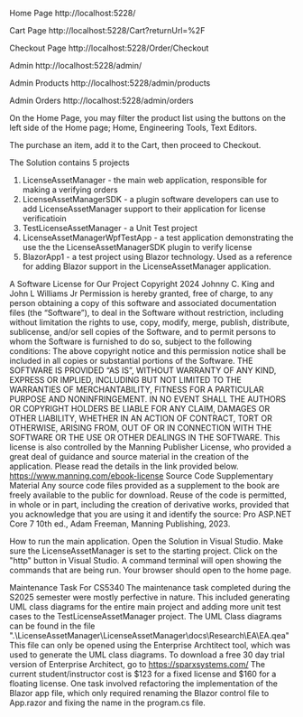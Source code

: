 Home Page
http://localhost:5228/

Cart Page
http://localhost:5228/Cart?returnUrl=%2F

Checkout Page
http://localhost:5228/Order/Checkout

Admin
http://localhost:5228/admin/

Admin Products
http://localhost:5228/admin/products

Admin Orders
http://localhost:5228/admin/orders

On the Home Page, you may filter the product list using the buttons on the left side of the Home page; Home, Engineering Tools, Text Editors.

The purchase an item, add it to the Cart, then proceed to Checkout.

The Solution contains 5 projects
1. LicenseAssetManager - the main web application, responsible for making a verifying orders
2. LicenseAssetManagerSDK - a plugin software developers can use to add LicenseAssetManager support to their application for license verificatioin
3. TestLicenseAssetManager - a Unit Test project
4. LicenseAssetManagerWpfTestApp - a test application demonstrating the use the the LicenseAssetManagerSDK plugin to verify license
5. BlazorApp1 - a test project using Blazor technology. Used as a reference for adding Blazor support in the LicenseAssetManager application.

A Software License for Our Project
Copyright 2024 Johnny C. King and John L Williams Jr
Permission is hereby granted, free of charge, to any person obtaining a copy of this software and associated documentation files (the “Software”), to deal in the Software without restriction, including without limitation the rights to use, copy, modify, merge, publish, distribute, sublicense, and/or sell copies of the Software, and to permit persons to whom the Software is furnished to do so, subject to the following conditions:
The above copyright notice and this permission notice shall be included in all copies or substantial portions of the Software.
THE SOFTWARE IS PROVIDED “AS IS”, WITHOUT WARRANTY OF ANY KIND, EXPRESS OR IMPLIED, INCLUDING BUT NOT LIMITED TO THE WARRANTIES OF MERCHANTABILITY, FITNESS FOR A PARTICULAR PURPOSE AND NONINFRINGEMENT. IN NO EVENT SHALL THE AUTHORS OR COPYRIGHT HOLDERS BE LIABLE FOR ANY CLAIM, DAMAGES OR OTHER LIABILITY, WHETHER IN AN ACTION OF CONTRACT, TORT OR OTHERWISE, ARISING FROM, OUT OF OR IN CONNECTION WITH THE SOFTWARE OR THE USE OR OTHER DEALINGS IN THE SOFTWARE.
This license is also controlled by the Manning Publisher License, who provided a great deal of guidance and source material in the creation of the application. Please read the details in the link provided below.
https://www.manning.com/ebook-license
Source Code Supplementary Material
Any source code files provided as a supplement to the book are freely available to the public for download. Reuse of the code is permitted, in whole or in part, including the creation of derivative works, provided that you acknowledge that you are using it and identify the source: Pro ASP.NET Core 7 10th ed., Adam Freeman, Manning Publishing, 2023.

How to run the main application.
Open the Solution in Visual Studio.
Make sure the LicenseAssetManager is set to the starting project.
Click on the "http" button in Visual Studio.
A command terminal will open showing the commands that are being run.
Your browser should open to the home page.

Maintenance Task For CS5340
The maintenance task completed during the S2025 semester were mostly perfective in nature. 
This included generating UML class diagrams for the entire main project and adding more unit test cases to the TestLicenseAssetManager project.
The UML Class diagrams can be found in the file ".\LicenseAssetManager\LicenseAssetManager\docs\Research\EA\EA.qea"
This file can only be opened using the Enterprise Archtitect tool, which was used to generate the UML class diagrams.
To download a free 30 day trial version of Enterprise Architect, go to https://sparxsystems.com/
The current student/instructor cost is $123 for a fixed license and $160 for a floating license.
One task involved refactoring the implementation of the Blazor app file, which only required renaming the Blazor control file to App.razor and fixing the name in the 
program.cs file.
